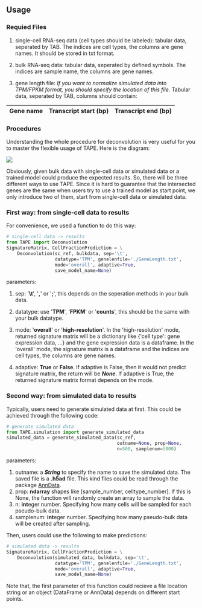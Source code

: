 ## Usage
### Requied Files
1. single-cell RNA-seq data (cell types should be labeled): tabular data, seperated by TAB. The indices are cell types, the columns are gene names. It should be stored in txt format.

2. bulk RNA-seq data: tabular data, seperated by defined symbols. The indices are sample name, the columns are gene names.

3. gene length file: *If you want to normalize simulated data into TPM/FPKM format, you should specify the location of this file.* Tabular data, seperated by TAB, columns should contain: 

  | Gene name | Transcript start (bp) | Transcript end (bp) |
  | --------- | --------------------- | ------------------- |

### Procedures
Understanding the whole procedure for deconvolution is very useful for you to master the flexible usage of TAPE. Here is the diagram:

![](/Users/chan/Documents/GitHub/TAPE/docs/img/procedure.png)

Obviously, given bulk data with single-cell data or simulated data or a trained model could produce the expected results. So, there will be three different ways to use TAPE. Since it is hard to guarantee that the intersected genes are the same when users try to use a trained model as start point, we only introduce two of them, start from single-cell data or simulated data.

### First way: from single-cell data to results

For convenience, we used a function to do this way:

```python
# single-cell data -> results
from TAPE import Deconvolution
SignatureMatrix, CellFractionPrediction = \
    Deconvolution(sc_ref, bulkdata, sep='\t',
                  datatype='TPM', genelenfile='./GeneLength.txt',
                  mode='overall', adaptive=True,
                  save_model_name=None)
```

parameters:

1. sep: '**\t**', '**,**' or '**;**', this depends on the seperation methods in your bulk data.

2. datatype: use '**TPM**', '**FPKM**' or '**counts**', this should be the same with your bulk datatype.

3. mode: '**overall**' or '**high-resolution**'. In the 'high-resolution' mode, returned signature matrix will be a dictionary like {'cell type': gene expression data, ...} and the gene expression data is a dataframe. In the 'overall' mode, the signature matrix is a dataframe and the indices are cell types, the columns are gene names.

4. adaptive: **True** or **False**. If adaptive is False, then it would not predict signature matrix, the return will be ***None***. If adaptive is True, the returned signature matrix format depends on the mode.

### Second way: from simulated data to results

Typically, users need to generate simulated data at first. This could be achieved through the following code:

```python
# generate simulated data
from TAPE.simulation import generate_simulated_data
simulated_data = generate_simulated_data(sc_ref,
                                         outname=None, prop=None,
                                         n=500, samplenum=5000)
```

parameters:

1. outname: a ***String*** to specify the name to save the simulated data. The saved file is a **.h5ad** file. This kind files could be read through the package [AnnData](https://anndata.readthedocs.io/en/latest/).
2. prop: **ndarray** shapes like [sample_number, celltype_number]. If this is None, the function will randomly create an array to sample the data.
3. n: **int**eger number. Specifying how many cells will be sampled for each pseudo-bulk data.
4. samplenum: **int**eger number. Specifying how many pseudo-bulk data will be created after sampling.

Then, users could use the following to make predictions:

```python
# simulated data -> results
SignatureMatrix, CellFractionPrediction = \
    Deconvolution(simulated_data, bulkdata, sep='\t',
                  datatype='TPM', genelenfile='./GeneLength.txt',
                  mode='overall', adaptive=True,
                  save_model_name=None)
```

Note that, the first parameter of this function could recieve a file location string or an object (DataFrame or AnnData) depends on different start points.

